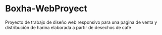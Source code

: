 # Boxha-WebProyect
Proyecto de trabajo de diseño web responsivo para una pagina de venta y distribución de harina elaborada a partir de desechos de café 
